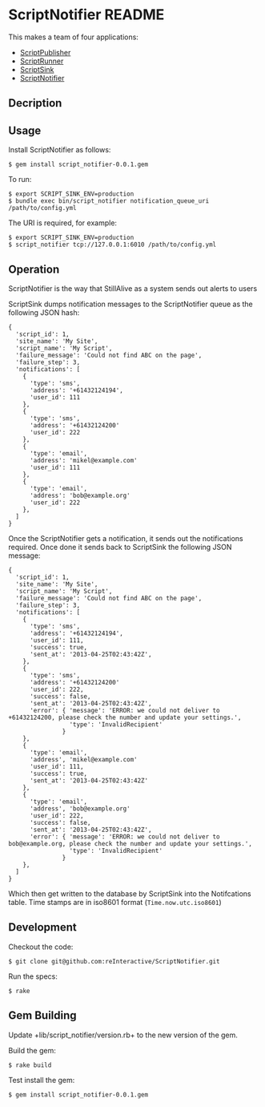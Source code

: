 ScriptNotifier README
=========================

This makes a team of four applications:

* [ScriptPublisher](https://github.com/reInteractive/ScriptPublisher)
* [ScriptRunner](https://github.com/reInteractive/ScriptRunner)
* [ScriptSink](https://github.com/reInteractive/ScriptSink)
* [ScriptNotifier](https://github.com/reInteractive/ScriptNotifier)

Decription
--------------------------

Usage
--------------------------

Install ScriptNotifier as follows:

    $ gem install script_notifier-0.0.1.gem

To run:

    $ export SCRIPT_SINK_ENV=production
    $ bundle exec bin/script_notifier notification_queue_uri /path/to/config.yml

The URI is required, for example:

    $ export SCRIPT_SINK_ENV=production
    $ script_notifier tcp://127.0.0.1:6010 /path/to/config.yml


Operation
--------------------------

ScriptNotifier is the way that StillAlive as a system sends out alerts to users

ScriptSink dumps notification messages to the ScriptNotifier queue as the following JSON hash:

    {
      'script_id': 1,
      'site_name': 'My Site',
      'script_name': 'My Script',
      'failure_message': 'Could not find ABC on the page',
      'failure_step': 3,
      'notifications': [
        {
          'type': 'sms',
          'address': '+61432124194',
          'user_id': 111
        },
        {
          'type': 'sms',
          'address': '+61432124200'
          'user_id': 222
        },
        {
          'type': 'email',
          'address': 'mikel@example.com'
          'user_id': 111
        },
        {
          'type': 'email',
          'address': 'bob@example.org'
          'user_id': 222
        },
      ]
    }

Once the ScriptNotifier gets a notification, it sends out the notifications required.  Once done it
sends back to ScriptSink the following JSON message:

    {
      'script_id': 1,
      'site_name': 'My Site',
      'script_name': 'My Script',
      'failure_message': 'Could not find ABC on the page',
      'failure_step': 3,
      'notifications': [
        {
          'type': 'sms',
          'address': '+61432124194',
          'user_id': 111,
          'success': true,
          'sent_at': '2013-04-25T02:43:42Z',
        },
        {
          'type': 'sms',
          'address': '+61432124200'
          'user_id': 222,
          'success': false,
          'sent_at': '2013-04-25T02:43:42Z',
          'error': { 'message': 'ERROR: we could not deliver to +61432124200, please check the number and update your settings.',
                     'type': 'InvalidRecipient'
                   }
        },
        {
          'type': 'email',
          'address', 'mikel@example.com'
          'user_id': 111,
          'success': true,
          'sent_at': '2013-04-25T02:43:42Z'
        },
        {
          'type': 'email',
          'address', 'bob@example.org'
          'user_id': 222,
          'success': false,
          'sent_at': '2013-04-25T02:43:42Z',
          'error': { 'message': 'ERROR: we could not deliver to bob@example.org, please check the number and update your settings.',
                     'type': 'InvalidRecipient'
                   }
        },
      ]
    }

Which then get written to the database by ScriptSink into the Notifcations table.  Time stamps are in iso8601 format (`Time.now.utc.iso8601`)


Development
-------------------------

Checkout the code:

    $ git clone git@github.com:reInteractive/ScriptNotifier.git

Run the specs:

    $ rake

Gem Building
--------------------------

Update +lib/script_notifier/version.rb+ to the new version of the gem.

Build the gem:

    $ rake build

Test install the gem:

    $ gem install script_notifier-0.0.1.gem
